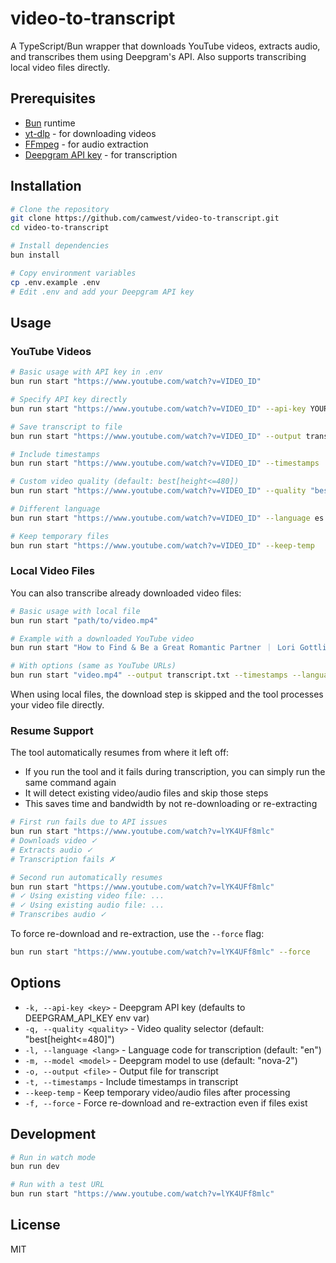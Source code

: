 # video-to-transcript

A TypeScript/Bun wrapper that downloads YouTube videos, extracts audio, and transcribes them using Deepgram's API. Also supports transcribing local video files directly.

## Prerequisites

- [Bun](https://bun.sh) runtime
- [yt-dlp](https://github.com/yt-dlp/yt-dlp) - for downloading videos
- [FFmpeg](https://ffmpeg.org/) - for audio extraction
- [Deepgram API key](https://console.deepgram.com/) - for transcription

## Installation

```bash
# Clone the repository
git clone https://github.com/camwest/video-to-transcript.git
cd video-to-transcript

# Install dependencies
bun install

# Copy environment variables
cp .env.example .env
# Edit .env and add your Deepgram API key
```

## Usage

### YouTube Videos

```bash
# Basic usage with API key in .env
bun run start "https://www.youtube.com/watch?v=VIDEO_ID"

# Specify API key directly
bun run start "https://www.youtube.com/watch?v=VIDEO_ID" --api-key YOUR_API_KEY

# Save transcript to file
bun run start "https://www.youtube.com/watch?v=VIDEO_ID" --output transcript.txt

# Include timestamps
bun run start "https://www.youtube.com/watch?v=VIDEO_ID" --timestamps

# Custom video quality (default: best[height<=480])
bun run start "https://www.youtube.com/watch?v=VIDEO_ID" --quality "best[height<=720]"

# Different language
bun run start "https://www.youtube.com/watch?v=VIDEO_ID" --language es

# Keep temporary files
bun run start "https://www.youtube.com/watch?v=VIDEO_ID" --keep-temp
```

### Local Video Files

You can also transcribe already downloaded video files:

```bash
# Basic usage with local file
bun run start "path/to/video.mp4"

# Example with a downloaded YouTube video
bun run start "How to Find & Be a Great Romantic Partner ｜ Lori Gottlieb [lYK4UFf8mlc].mp4"

# With options (same as YouTube URLs)
bun run start "video.mp4" --output transcript.txt --timestamps --language en
```

When using local files, the download step is skipped and the tool processes your video file directly.

### Resume Support

The tool automatically resumes from where it left off:

- If you run the tool and it fails during transcription, you can simply run the same command again
- It will detect existing video/audio files and skip those steps
- This saves time and bandwidth by not re-downloading or re-extracting

```bash
# First run fails due to API issues
bun run start "https://www.youtube.com/watch?v=lYK4UFf8mlc"
# Downloads video ✓
# Extracts audio ✓
# Transcription fails ✗

# Second run automatically resumes
bun run start "https://www.youtube.com/watch?v=lYK4UFf8mlc"
# ✓ Using existing video file: ...
# ✓ Using existing audio file: ...
# Transcribes audio ✓
```

To force re-download and re-extraction, use the `--force` flag:

```bash
bun run start "https://www.youtube.com/watch?v=lYK4UFf8mlc" --force
```

## Options

- `-k, --api-key <key>` - Deepgram API key (defaults to DEEPGRAM_API_KEY env var)
- `-q, --quality <quality>` - Video quality selector (default: "best[height<=480]")
- `-l, --language <lang>` - Language code for transcription (default: "en")
- `-m, --model <model>` - Deepgram model to use (default: "nova-2")
- `-o, --output <file>` - Output file for transcript
- `-t, --timestamps` - Include timestamps in transcript
- `--keep-temp` - Keep temporary video/audio files after processing
- `-f, --force` - Force re-download and re-extraction even if files exist

## Development

```bash
# Run in watch mode
bun run dev

# Run with a test URL
bun run start "https://www.youtube.com/watch?v=lYK4UFf8mlc"
```

## License

MIT
